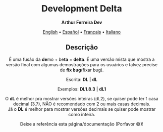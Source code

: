 <h1 align="center">Development Delta</h1>

<p align="center"><strong>Arthur Ferreira Dev</strong></p>

<div align="center">
    <a href="">English</a>
    <span>•</span>
    <a href="">Español</a>
    <span>•</span>
    <a href="">Français</a>
    <span>•</span>
    <a href="">Italiano</a>
</div>

<section align="center">
    <h2>Descrição</h2>
    <p>
        É uma fusão da <strong>de</strong>mo + be<strong>ta</strong> = <strong>delta</strong>. É uma versão mista que mostra a versão final com algumas demostrações para os usuários e talvez precise de <strong>fix bug</strong>(fixar bug).
    </p>
    <p>
        Escrita: <strong>DL</strong> | <strong>dL</strong>
    </p>
    <p>
        Exemplos: <strong>DL1.8.3</strong> | <strong>dL1</strong>
    </p>
    <p>
        O <strong>dL</strong> é melhor pra mostrar versões inteiras (dL2), se quiser pode ter 1 casa decimal (3.7), NÃO é recomendado com 2 ou mais casas decimais. <br>
        Já o <strong>DL</strong> é melhor para mostrar versões decimais se quiser pode mostrar como inteira.
    </p>
    <p>
        Deixe a referência esta página/documentação (Porfavor &#x1F605;)!
    </p>
</section>